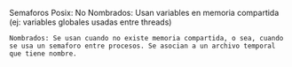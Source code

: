 Semaforos Posix:
    No Nombrados: Usan variables en memoria compartida (ej: variables globales usadas
    entre threads)

    Nombrados: Se usan cuando no existe memoria compartida, o sea, cuando se usa un semaforo entre procesos. Se asocian a un archivo temporal que tiene nombre.